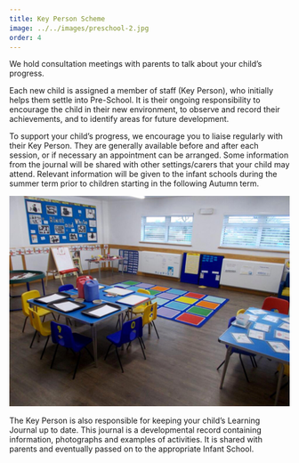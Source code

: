```yaml
---
title: Key Person Scheme
image: ../../images/preschool-2.jpg
order: 4
---
```


We hold consultation meetings with parents to talk about your child’s progress.

Each new child is assigned a member of staff (Key Person), who initially helps them settle into Pre-School. It is their ongoing responsibility to encourage the child in their new environment, to observe and record their achievements, and to identify areas for future development.

To support your child’s progress, we encourage you to liaise regularly with their Key Person. They are generally available before and after each session, or if necessary an appointment can be arranged. Some information from the journal will be shared with other settings/carers that your child may attend. Relevant information will be given to the infant schools during the summer term prior to children starting in the following Autumn term.

![children activity](../../images/preschool-2.jpg)

The Key Person is also responsible for keeping your child’s Learning Journal up to date. This journal is a developmental record containing information, photographs and examples of activities. It is shared with parents and eventually passed on to the appropriate Infant School.
